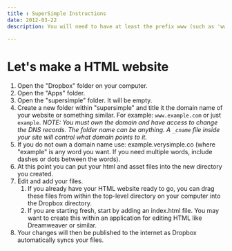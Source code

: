 ```yaml
---
title : SuperSimple Instructions
date: 2012-03-22
description: You will need to have at least the prefix www (such as 'www.example.com'), or a subdomain (such as 'test.mydomain.com').

---
```


# Let's make a HTML website

1. Open the "Dropbox" folder on your computer.
2. Open the "Apps" folder.
3. Open the "supersimple" folder. It will be empty.
4. Create a new folder within "supersimple" and title it the domain name of your website or something similar. For example: `www.example.com` or just `example`.
_NOTE: You must own the domain and have access to change the DNS records. The folder name can be anything. A `_cname` file inside your site will control what domain points to it._
5. If you do not own a domain name use: example.verysimple.co (where "example" is any word you want. If you need multiple words, include dashes or dots between the words).
6. At this point you can put your html and asset files into the new directory you created.
7. Edit and add your files.
   1. If you already have your HTML website ready to go, you can drag these files from within the top-level directory on your computer into the Dropbox directory.
   1. If you are starting fresh, start by adding an index.html file. You may want to create this within an application for editing HTML like Dreamweaver or similar.
8. Your changes will then be published to the internet as Dropbox automatically syncs your files.

